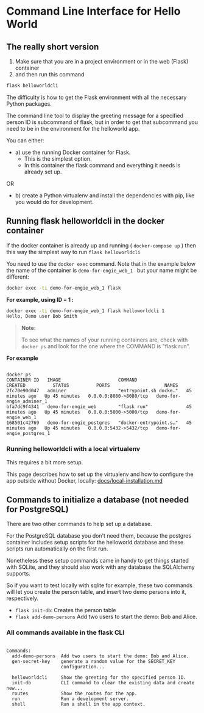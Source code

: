 # Command Line Interface for Hello World

## The really short version

1. Make sure that you are in a project environment or in the web (Flask) container 
2. and then run this command

```bash
flask helloworldcli
```

The difficulty is how to get the Flask environment with all the necessary Python packages.

The command line tool to display the greeting message for a specified 
person ID is subcommand of flask, but in order to get that subcommand you
need to be in the environment for the helloworld app.

You can either:

- a) use the running Docker container for Flask.
  - This is the simplest option.
  - In this container the flask command and everything it needs is already set up.

OR

- b) create a Python virtualenv and install the dependencies with pip, like you would do for development.

## Running flask helloworldcli in the docker container

If the docker container is already up and running ( `docker-compose up` ) then this way 
the simplest way to run `flask helloworldcli`

You need to use the `docker exec` command. Note that in the example below the
name of the container is `demo-for-engie_web_1 ` but your name might be different:

```bash
docker exec -ti demo-for-engie_web_1 flask
```

**For example, using ID = 1 :**

```bash
docker exec -ti demo-for-engie_web_1 flask helloworldcli 1
Hello, Demo user Bob Smith
```

> **Note:**
>
> To see what the names of your running containers are, check with `docker ps` and look for the one where the COMMAND is "flask run".

**For example**

```

docker ps
CONTAINER ID   IMAGE                     COMMAND                  CREATED          STATUS          PORTS                    NAMES
2fc70e90d047   adminer                   "entrypoint.sh docke…"   45 minutes ago   Up 45 minutes   0.0.0.0:8080->8080/tcp   demo-for-engie_adminer_1
bfa7dc9f4341   demo-for-engie_web        "flask run"              45 minutes ago   Up 45 minutes   0.0.0.0:5000->5000/tcp   demo-for-engie_web_1
168501c42769   demo-for-engie_postgres   "docker-entrypoint.s…"   45 minutes ago   Up 45 minutes   0.0.0.0:5432->5432/tcp   demo-for-engie_postgres_1

```

### Running helloworldcli with a local virtualenv

This requires a bit more setup.

This page describes how to set up the virtualenv and how to configure the app
outside without Docker, locally:
[docs/local-installation.md](docs/local-installation.md)

## Commands to initialize a database (not needed for PostgreSQL)

There are two other commands to help set up a database.

For the PostgreSQL database you don't need them, because the postgres container
includes setup scripts for the helloworld database and these scripts run automatically on the
first run.

Nonetheless these setup commands came in handy to get things started with
SQLite, and they should also work with any database the SQLAlchemy supports.

So if you want to test locally with sqlite for example, these two commands will
let you create the person table, and insert two demo persons into it, respectively.

- `flask init-db`: Creates the person table
- `flask add-demo-persons`  Add two users to start the demo: Bob and Alice.

### All commands available in the flask CLI

```shell

Commands:
  add-demo-persons  Add two users to start the demo: Bob and Alice.
  gen-secret-key    generate a random value for the SECRET_KEY
                    configuration...

  helloworldcli     Show the greeting for the specified person ID.
  init-db           CLI command to clear the existing data and create new...
  routes            Show the routes for the app.
  run               Run a development server.
  shell             Run a shell in the app context.

```